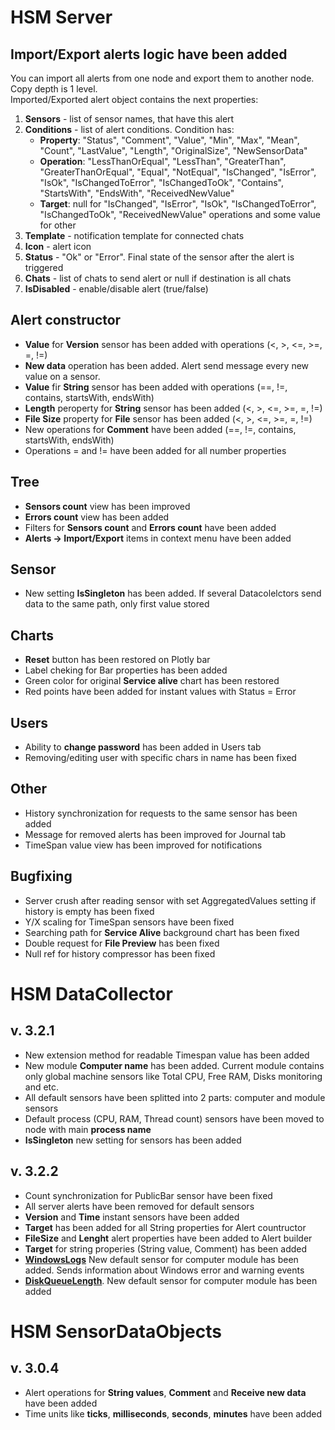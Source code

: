 # HSM Server

## Import/Export alerts logic have been added
You can import all alerts from one node and export them to another node. Copy depth is 1 level.  
Imported/Exported alert object contains the next properties:
1. **Sensors** - list of sensor names, that have this alert
2. **Conditions** - list of alert conditions. Condition has:
    - **Property**: "Status", "Comment", "Value", "Min", "Max", "Mean", "Count", "LastValue", "Length", "OriginalSize", "NewSensorData"
    - **Operation**: "LessThanOrEqual", "LessThan", "GreaterThan", "GreaterThanOrEqual", "Equal", "NotEqual", "IsChanged", "IsError", "IsOk", "IsChangedToError", "IsChangedToOk", "Contains", "StartsWith", "EndsWith", "ReceivedNewValue"
    - **Target**: null for "IsChanged", "IsError", "IsOk", "IsChangedToError", "IsChangedToOk", "ReceivedNewValue" operations and some value for other
3. **Template** - notification template for connected chats
4. **Icon** - alert icon
5. **Status** - "Ok" or "Error". Final state of the sensor after the alert is triggered
6. **Chats** - list of chats to send alert or null if destination is all chats
7. **IsDisabled** - enable/disable alert (true/false)

## Alert constructor
* **Value** for **Version** sensor has been added with operations (<, >, <=, >=, =, !=)
* **New data** operation has been added. Alert send message every new value on a sensor.
* **Value** fir **String** sensor has been added with operations (==, !=, contains, startsWith, endsWith)
* **Length** peroperty for **String** sensor has been added (<, >, <=, >=, =, !=)
* **File Size** property for **File** sensor has been added (<, >, <=, >=, =, !=)
* New operations for **Comment** have been added (==, !=, contains, startsWith, endsWith)
* Operations = and != have been added for all number properties

## Tree
* **Sensors count** view has been improved
* **Errors count** view has been added
* Filters for **Sensors count** and **Errors count** have been added
* **Alerts -> Import/Export** items in context menu have been added

## Sensor
* New setting **IsSingleton** has been added. If several Datacolelctors send data to the same path, only first value stored

## Charts
* **Reset** button has been restored on Plotly bar
* Label cheking for Bar properties has been added
* Green color for original **Service alive** chart has been restored 
* Red points have been added for instant values with Status = Error

## Users
* Ability to **change password** has been added in Users tab
* Removing/editing user with specific chars in name has been fixed 

## Other
* History synchronization for requests to the same sensor has been added
* Message for removed alerts has been improved for Journal tab
* TimeSpan value view has been improved for notifications

## Bugfixing
* Server crush after reading sensor with set AggregatedValues setting if history is empty has been fixed
* Y/X scaling for TimeSpan sensors have been fixed
* Searching path for **Service Alive** background chart has been fixed
* Double request for **File Preview** has been fixed
* Null ref for history compressor has been fixed


# HSM DataCollector 

## v. 3.2.1
* New extension method for readable Timespan value has been added
* New module **Computer name** has been added. Current module contains only global machine sensors like Total CPU, Free RAM, Disks monitoring and etc.
* All default sensors have been splitted into 2 parts: computer and module sensors
* Default process (CPU, RAM, Thread count) sensors have been moved to node with main **process name**
* **IsSingleton** new setting for sensors has been added

## v. 3.2.2
* Count synchronization for PublicBar sensor have been fixed
* All server alerts have been removed for default sensors
* **Version** and **Time** instant sensors have been added
* **Target** has been added for all String properties for Alert countructor
* **FileSize** and **Lenght** alert properties have been added to Alert builder
* **Target** for string properies (String value, Comment) has been added
* [**WindowsLogs**](https://github.com/SoftFx/Hierarchical-Sensor-Monitoring/wiki/DefaultSensor.-Windows-logs) New default sensor for computer module has been added. Sends information about Windows error and warning events
* [**DiskQueueLength**](https://github.com/SoftFx/Hierarchical-Sensor-Monitoring/wiki/DefaultSensor.-DiskQueueLength). New default sensor for computer module has been added


# HSM SensorDataObjects

## v. 3.0.4
* Alert operations for **String values**, **Comment** and **Receive new data** have been added
* Time units like **ticks**, **milliseconds**, **seconds**, **minutes** have been added